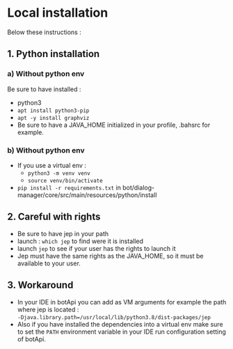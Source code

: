 # Local installation

Below these instructions :
## 1. Python installation
### a) Without python env 
Be sure to have installed :
- python3
- `apt install python3-pip`
- `apt -y install graphviz`
- Be sure to have a JAVA_HOME initialized in your profile, .bahsrc for example.

### b) Without python env
- If you use a virtual env :
  - `python3 -m venv venv` 
  - `source venv/bin/activate`
- `pip install -r requirements.txt` in bot/dialog-manager/core/src/main/resources/python/install


## 2. Careful with rights
- Be sure to have jep in your path
- launch : `which jep` to find were it is installed
- launch `jep` to see if your user has the rights to launch it
- Jep must have the same rights as the JAVA_HOME, so it must be available to your user.

## 3. Workaround
- In your IDE in botApi you can add as VM arguments for example the path where jep is located :  
`-Djava.library.path=/usr/local/lib/python3.8/dist-packages/jep`
- Also if you have installed the dependencies into a virtual env make sure to set the `PATH` environment variable
in your IDE run configuration setting of botApi.